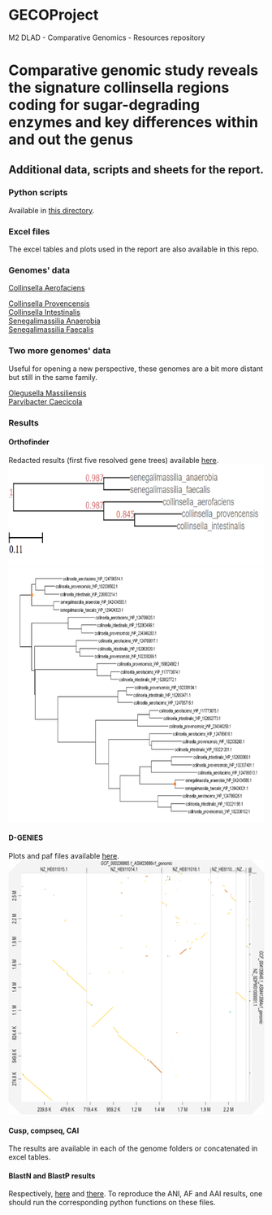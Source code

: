 # GECOProject
M2 DLAD - Comparative Genomics - Resources repository
<h1> Comparative genomic study reveals the signature collinsella regions coding for sugar-degrading enzymes and key differences within and out the genus </h1>
<h2> Additional data, scripts and sheets for the report. </h2>
<h3> Python scripts </h3>
Available in <a href="https://github.com/GeorgeAlehandro/GECOProject/tree/main/python_scripts">this directory</a>.
<h3> Excel files </h3>
The excel tables and plots used in the report are also available in this repo.
<h3> Genomes' data </h3>  
<a href="https://github.com/GeorgeAlehandro/GECOProject/tree/main/Collinsella_aerofaciens"> Collinsella Aerofaciens </a>  

<a href="https://github.com/GeorgeAlehandro/GECOProject/tree/main/Collinsella_provencensis">Collinsella Provencensis</a>  
<a href="https://github.com/GeorgeAlehandro/GECOProject/tree/main/Collinsella_intestinalis">Collinsella Intestinalis</a>  
<a href="https://github.com/GeorgeAlehandro/GECOProject/tree/main/Senegalimassilia_anaerobia">Senegalimassilia Anaerobia</a>  
<a href="https://github.com/GeorgeAlehandro/GECOProject/tree/main/Senegalimassilia_faecalis">Senegalimassilia Faecalis</a> 
<h3> Two more genomes' data </h3>
Useful for opening a new perspective, these genomes are a bit more distant but still in the same family.  

<a href="https://github.com/GeorgeAlehandro/GECOProject/tree/main/two_more_distant_species/olegusella_massiliensis">Olegusella Massiliensis</a>  
<a href="https://github.com/GeorgeAlehandro/GECOProject/tree/main/two_more_distant_species/parvibacter_caecicola">Parvibacter Caecicola</a> 
<h3> Results </h3>
<h4> Orthofinder </h4>
Redacted results (first five resolved gene trees) available <a href="https://github.com/GeorgeAlehandro/GECOProject/tree/main/OrthoFinder%20Results">here</a>.
<img src="https://github.com/GeorgeAlehandro/GECOProject/blob/main/OrthoFinder%20Results/report_trees/rooted_species_tree.PNG" style="width:800px;height:200px;">
<img src="https://github.com/GeorgeAlehandro/GECOProject/blob/main/OrthoFinder%20Results/report_trees/cluster0.PNG" style="width:800px;height:500px;">
<h4> D-GENIES </h4>
Plots and paf files available <a href="https://github.com/GeorgeAlehandro/GECOProject/tree/main/comparison_dgenies">here</a>.
<img src="https://github.com/GeorgeAlehandro/GECOProject/blob/main/comparison_dgenies/s_anaerobiaVSs_faecalis.png" style="width:800px;height:500px;">
<h4> Cusp, compseq, CAI </h4>
The results are available in each of the genome folders or concatenated in excel tables.
<h4> BlastN and BlastP results </h4>
Respectively, <a href="https://github.com/GeorgeAlehandro/GECOProject/tree/main/blastn_results">here</a> and <a href="https://github.com/GeorgeAlehandro/GECOProject/tree/main/blastp_results">there</a>.  
To reproduce the ANI, AF and AAI results, one should run the corresponding python functions on these files.
